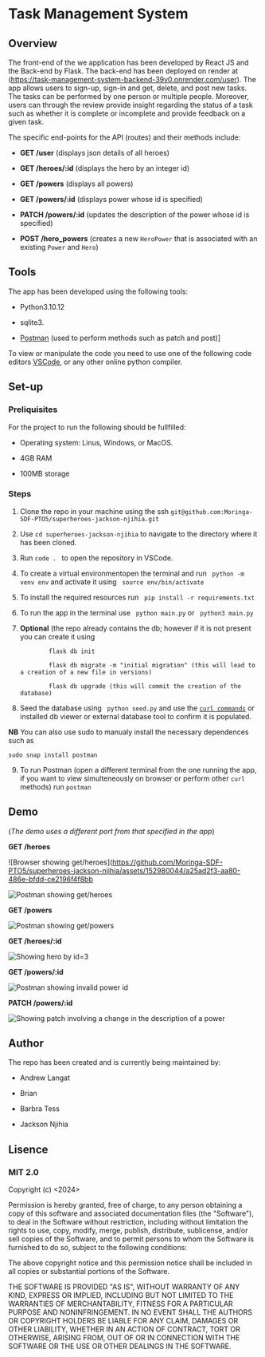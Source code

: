 # Task Management System



## Overview


The front-end of the we application has been developed by React JS and the Back-end by Flask. The back-end has been deployed on render at (https://task-management-system-backend-39v0.onrender.com/user). The app allows users to sign-up, sign-in and get, delete, and post new tasks. The tasks can be performed by one person or multiple people. Moreover, users can through the review provide insight regarding the status of a task such as whether it is complete or incomplete and provide feedback on a given task. 

The specific end-points for the API (routes) and their methods include:

* **GET /user** (displays json details of all heroes) 
  
* **GET /heroes/:id** (displays the hero by an integer id)
  
* **GET /powers** (displays all powers)
  
* **GET /powers/:id** (displays power whose id is specified)
  
* **PATCH /powers/:id** (updates the description of the power whose id is specified)
  
* **POST /hero_powers** (creates a new `HeroPower` that is associated with an existing `Power` and `Hero`)



## Tools


The app has been developed using the following tools:

* Python3.10.12
  
* sqlite3.
  
* [Postman](https://www.postman.com/) (used to perform methods such as patch and post)]
    
To view or manipulate the code you need to use one of the following code editors [VSCode](https://www.hostinger.com/tutorials/best-code-editors#1_Visual_Studio_Code), or any other online python compiler.


## Set-up


### Preliquisites

For the project to run the following should be fullfilled:

* Operating system: Linus, Windows, or MacOS.
  
* 4GB RAM
  
* 100MB storage
  
### Steps

1. Clone the repo in your machine using the ssh ```git@github.com:Moringa-SDF-PTO5/superheroes-jackson-njihia.git```

2. Use ```cd superheroes-jackson-njihia``` to navigate to the directory where it has been cloned.

3. Run ```code . ``` to open the repository in VSCode.
  
4. To create a virtual environmentopen the terminal and run ``` python -m venv env```  and activate it using  ``` source env/bin/activate``` 

5. To install the required resources run ``` pip install -r requirements.txt``` 

6.  To run the app in the terminal use ``` python main.py```  or ``` python3 main.py```

7.  **Optional** (the repo already contains the db; however if it is not present you can create it using

                flask db init
    
                flask db migrate -m "initial migration" (this will lead to a creation of a new file in versions)
    
                flask db upgrade (this will commit the creation of the database)

   
8. Seed the database using ``` python seed.py``` and use the [``` curl commands ```](https://sqlite.org/cli.html) or installed db viewer or external database tool to confirm it is populated.

**NB**
You can also use sudo to manualy install the necessary dependences such as 

```sudo snap install postman```

9. To run Postman (open a different terminal from the one running the app, if you want to view simulteneously on browser or perform other ```curl``` methods) run ```postman```

## Demo

(*The demo uses a different port from that specified in the app*)

**GET /heroes** 

![Browser showing get/heroes](https://github.com/Moringa-SDF-PTO5/superheroes-jackson-njihia/assets/152980044/a25ad2f3-aa80-486e-bfdd-ce2196f4f8bb


 ![Postman showing get/heroes](https://github.com/Moringa-SDF-PTO5/superheroes-jackson-njihia/assets/152980044/d25ef07b-0623-4f07-857b-19a593ac68ed)


**GET /powers** 


![Postman showing get/powers](https://github.com/Moringa-SDF-PTO5/superheroes-jackson-njihia/assets/152980044/c0e5a93f-d512-4b3d-952c-334eddfc0fb1)


**GET /heroes/:id**


![Showing hero by id=3](https://github.com/Moringa-SDF-PTO5/superheroes-jackson-njihia/assets/152980044/ae9f8c20-ae51-4e2d-83f8-954e28ef314a)



 **GET /powers/:id**
 

![Postman showing invalid power id](https://github.com/Moringa-SDF-PTO5/superheroes-jackson-njihia/assets/152980044/095a0249-e780-475e-9136-20cc1dd92f28)


**PATCH /powers/:id**


![Showing patch involving a change in the description of a power](https://github.com/Moringa-SDF-PTO5/superheroes-jackson-njihia/assets/152980044/e29e6383-b9ef-4314-84f9-36f7db75609d)



## Author
The repo has been created and is currently being maintained by:

- Andrew Langat

- Brian 
- Barbra Tess

- Jackson Njihia


## Lisence

### MIT 2.0

Copyright (c) <2024> <Jackson Njihia>

Permission is hereby granted, free of charge, to any person obtaining a copy of this software and associated documentation files (the "Software"), to deal in the Software without restriction, including without limitation the rights to use, copy, modify, merge, publish, distribute, sublicense, and/or sell copies of the Software, and to permit persons to whom the Software is furnished to do so, subject to the following conditions:

The above copyright notice and this permission notice shall be included in all copies or substantial portions of the Software.

THE SOFTWARE IS PROVIDED "AS IS", WITHOUT WARRANTY OF ANY KIND, EXPRESS OR IMPLIED, INCLUDING BUT NOT LIMITED TO THE WARRANTIES OF MERCHANTABILITY, FITNESS FOR A PARTICULAR PURPOSE AND NONINFRINGEMENT. IN NO EVENT SHALL THE AUTHORS OR COPYRIGHT HOLDERS BE LIABLE FOR ANY CLAIM, DAMAGES OR OTHER LIABILITY, WHETHER IN AN ACTION OF CONTRACT, TORT OR OTHERWISE, ARISING FROM, OUT OF OR IN CONNECTION WITH THE SOFTWARE OR THE USE OR OTHER DEALINGS IN THE SOFTWARE.


  

